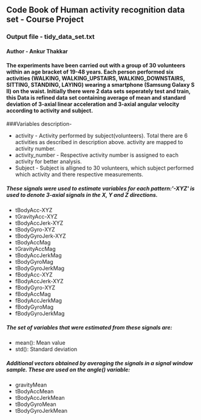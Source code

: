 ## Code Book of Human activity recognition data set - Course Project
### Output file - tidy_data_set.txt
#### Author - Ankur Thakkar

#### The experiments have been carried out with a group of 30 volunteers within an age bracket of 19-48 years. Each person performed six activities (WALKING, WALKING_UPSTAIRS, WALKING_DOWNSTAIRS, SITTING, STANDING, LAYING) wearing a smartphone (Samsung Galaxy S II) on the waist. Initially there were 2 data sets seperately test and train, this Data is refined data set containing average of mean and standard deviation of 3-axial linear acceleration and 3-axial angular velocity according to activity and subject. 

###Variables description-
* activity - Activity performed by subject(volunteers). Total there are 6 activities as described in description above. activity are mapped to activity number.
* activity_number - Respective activity number is assigned to each activity for better analysis.
* Subject - Subject is alligned to 30 volunteers, which subject performed which activity and there respective measurements.

##### These signals were used to estimate variables for each pattern:'-XYZ' is used to denote 3-axial signals in the X, Y and Z directions.

* tBodyAcc-XYZ
* tGravityAcc-XYZ
* tBodyAccJerk-XYZ
* tBodyGyro-XYZ
* tBodyGyroJerk-XYZ
* tBodyAccMag
* tGravityAccMag
* tBodyAccJerkMag
* tBodyGyroMag
* tBodyGyroJerkMag
* fBodyAcc-XYZ
* fBodyAccJerk-XYZ
* fBodyGyro-XYZ
* fBodyAccMag
* fBodyAccJerkMag
* fBodyGyroMag
* fBodyGyroJerkMag

##### The set of variables that were estimated from these signals are: 

* mean(): Mean value
* std(): Standard deviation

##### Additional vectors obtained by averaging the signals in a signal window sample. These are used on the angle() variable:

* gravityMean
* tBodyAccMean
* tBodyAccJerkMean
* tBodyGyroMean
* tBodyGyroJerkMean